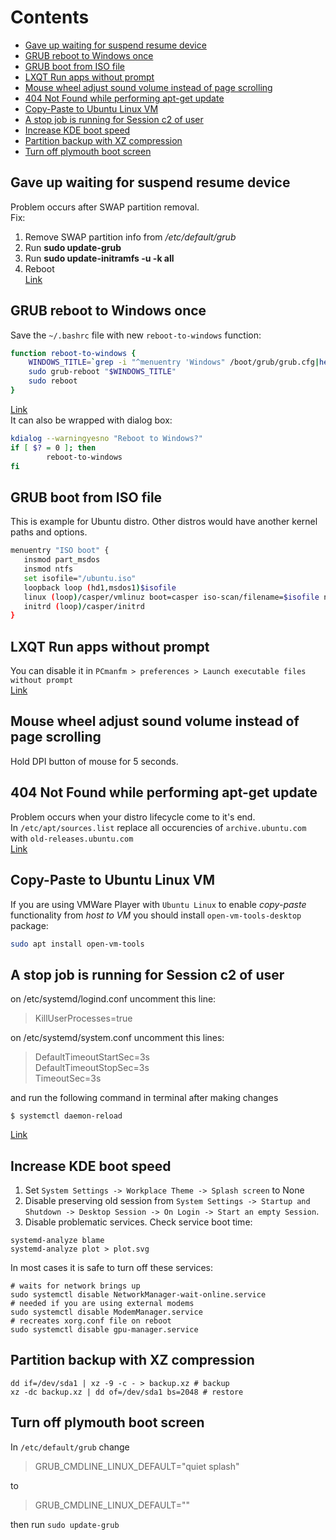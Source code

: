 # Contents  
- [Gave up waiting for suspend resume device](#gave-up-waiting-for-suspend-resume-device)
- [GRUB reboot to Windows once](#grub-reboot-to-windows-once)
- [GRUB boot from ISO file](#grub-boot-from-iso-file)
- [LXQT Run apps without prompt](#lxqt-run-apps-without-prompt)
- [Mouse wheel adjust sound volume instead of page scrolling](#mouse-wheel-adjust-sound-volume-instead-of-page-scrolling)
- [404  Not Found while performing apt-get update](404--not-found-while-performing-apt-get-update)
- [Copy-Paste to Ubuntu Linux VM](copy-paste-to-ubuntu-linux-vm)
- [A stop job is running for Session c2 of user](#a-stop-job-is-running-for-session-c2-of-user)
- [Increase KDE boot speed](#increase-kde-boot-speed)
- [Partition backup with XZ compression](#partition-backup-with-xz-compression)
- [Turn off plymouth boot screen](#turn-off-plymouth-boot-screen)

## Gave up waiting for suspend resume device
Problem occurs after SWAP partition removal.  
Fix:  
1. Remove SWAP partition info from _/etc/default/grub_  
2. Run __sudo update-grub__  
3. Run __sudo update-initramfs -u -k all__  
4. Reboot  
[Link](https://debianforum.ru/index.php?topic=13665.0)
  
## GRUB reboot to Windows once
Save the `~/.bashrc` file with new `reboot-to-windows` function:
```bash
function reboot-to-windows {
    WINDOWS_TITLE=`grep -i "^menuentry 'Windows" /boot/grub/grub.cfg|head -n 1|cut -d"'" -f2`
    sudo grub-reboot "$WINDOWS_TITLE"
    sudo reboot
}
```
[Link](https://askubuntu.com/questions/1014467/is-there-a-way-for-grub-to-automatically-reboot-into-windows-from-windows)  
It can also be wrapped with dialog box:
```bash
kdialog --warningyesno "Reboot to Windows?"
if [ $? = 0 ]; then
        reboot-to-windows
fi
```
  
## GRUB boot from ISO file
This is example for Ubuntu distro. Other distros would have another kernel paths and options.   
```bash
menuentry "ISO boot" {
   insmod part_msdos
   insmod ntfs
   set isofile="/ubuntu.iso"
   loopback loop (hd1,msdos1)$isofile
   linux (loop)/casper/vmlinuz boot=casper iso-scan/filename=$isofile noprompt noeject
   initrd (loop)/casper/initrd
}
```
  
## LXQT Run apps without prompt
You can disable it in `PCmanfm > preferences > Launch executable files without prompt`  
[Link](https://github.com/lxqt/lxqt/issues/1523#issuecomment-406578815)
  
## Mouse wheel adjust sound volume instead of page scrolling
Hold DPI button of mouse for 5 seconds.  
  
## 404  Not Found while performing apt-get update
Problem occurs when your distro lifecycle come to it's end.  
In `/etc/apt/sources.list` replace all occurencies of `archive.ubuntu.com` with `old-releases.ubuntu.com`  
[Link](https://www.digitalocean.com/community/questions/i-cannot-update-from-19-04-to-19-10-no-longer-has-a-release-file)
  
## Copy-Paste to Ubuntu Linux VM
If you are using VMWare Player with `Ubuntu Linux` to enable _copy-paste_ functionality from _host to VM_ you should install `open-vm-tools-desktop` package:
```bash
sudo apt install open-vm-tools
```
  
## A stop job is running for Session c2 of user
on /etc/systemd/logind.conf uncomment this line:  
> KillUserProcesses=true  

on /etc/systemd/system.conf uncomment this lines:  
> DefaultTimeoutStartSec=3s  
> DefaultTimeoutStopSec=3s  
> TimeoutSec=3s  

and run the following command in terminal after making changes
```
$ systemctl daemon-reload
```
[Link](https://unix.stackexchange.com/a/297318)
  
## Increase KDE boot speed
1. Set `System Settings -> Workplace Theme -> Splash screen` to None
2. Disable preserving old session from `System Settings -> Startup and Shutdown -> Desktop Session -> On Login -> Start an empty Session`.
3. Disable problematic services. Check service boot time:
```
systemd-analyze blame
systemd-analyze plot > plot.svg
```
In most cases it is safe to turn off these services:
```
# waits for network brings up
sudo systemctl disable NetworkManager-wait-online.service
# needed if you are using external modems
sudo systemctl disable ModemManager.service
# recreates xorg.conf file on reboot
sudo systemctl disable gpu-manager.service
```
  
## Partition backup with XZ compression
```
dd if=/dev/sda1 | xz -9 -c - > backup.xz # backup
xz -dc backup.xz | dd of=/dev/sda1 bs=2048 # restore
```
  
## Turn off plymouth boot screen
In `/etc/default/grub` change  
> GRUB_CMDLINE_LINUX_DEFAULT="quiet splash"

to

> GRUB_CMDLINE_LINUX_DEFAULT=""

then run `sudo update-grub`

